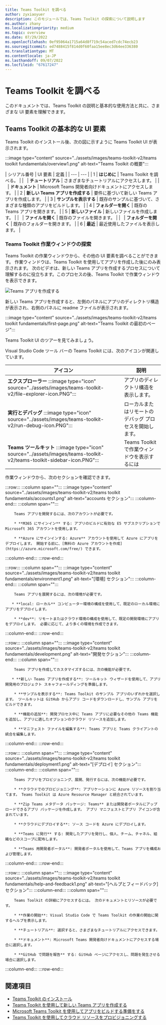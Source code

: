 ```yaml
---
title: Teams Toolkit を調べる
author: zyxiaoyuer
description: このモジュールでは、Teams Toolkit の探索について説明します
ms.author: zhany
ms.localizationpriority: medium
ms.topic: overview
ms.date: 07/29/2022
ms.openlocfilehash: 0ef95064a1715a64d8f719c54aced7cdc74ecb23
ms.sourcegitcommit: ed7488415f814d0f60faa15ee8ec3d64ee336380
ms.translationtype: MT
ms.contentlocale: ja-JP
ms.lasthandoff: 09/07/2022
ms.locfileid: "67617247"
---
```

# <a name="explore-teams-toolkit"></a>Teams Toolkit を調べる

このドキュメントでは、Teams Toolkit の説明と基本的な使用方法と共に、さまざまな UI 要素を理解できます。

## <a name="teams-toolkit-basic-ui-elements"></a>Teams Toolkit の基本的な UI 要素

Teams Toolkit のインストール後、次の図に示すように Teams Toolkit UI が表示されます。

:::image type="content" source="../assets/images/teams-toolkit-v2/teams toolkit fundamentals/overview1.png" alt-text="Teams Toolkit の概要":::

| シリアル番号 | UI 要素 | 定義 |
| --- | --- |
| 1 | **はじめに** | Teams Toolkit を調べる。 |
| &nbsp; | **チュートリアル** | さまざまなチュートリアルにアクセスします。 |
| &nbsp; | **ドキュメント** | Microsoft Teams 開発者向けドキュメントにアクセスします。 |
| 2 | **新しい Teams アプリを作成する** | 要件に基づいて新しい Teams アプリを作成します。 |
| 3 | **サンプルを表示する** | 既存のサンプルに基づいて、さまざまな種類のアプリをビルドします。 |
| 4 | **フォルダーを開く** | 既存の Teams アプリを開きます。 |
| 5 | **新しいファイル** | 新しいファイルを作成します。 |
| &nbsp; | **ファイルを開く** | 既存のファイルを開きます。 |
| &nbsp; | **フォルダーを開く** | 既存のフォルダーを開きます。 |
| 6 | **最近** | 最近使用したファイルを表示します。 |

### <a name="exploring-the-teams-toolkit-task-pane"></a>Teams Toolkit 作業ウィンドウの探索

Teams Toolkit の作業ウィンドウから、その他の UI 要素を調べることができます。 作業ウィンドウは、Teams Toolkit を使用してアプリを作成した後にのみ表示されます。 次のビデオは、新しい Teams アプリを作成するプロセスについて理解するのに役立ちます。このプロセスの後、Teams Toolkit で作業ウィンドウを表示できます。

   ![Teams アプリを作成する](~/assets/videos/javascript-tab-app1.gif)

新しい Teams アプリを作成すると、左側のパネルにアプリのディレクトリ構造が表示され、右側のパネルに readme ファイルが表示されます。

:::image type="content" source="../assets/images/teams-toolkit-v2/teams toolkit fundamentals/first-page.png" alt-text="Teams Toolkit の最初のページ":::

Teams Toolkit UI のツアーを見てみましょう。

 Visual Studio Code ツール バーの Teams Toolkit には、次のアイコンが関連しています。

| アイコン | 説明 |
| --- | --- |
| **エクスプローラー** :::image type="icon" source="../assets/images/teams-toolkit-v2/file-explorer-icon.PNG":::  | アプリのディレクトリ構造を表示します。 |
| **実行とデバッグ** :::image type="icon" source="../assets/images/teams-toolkit-v2/run-debug-icon.PNG":::  | ローカルまたはリモートのデバッグ プロセスを開始します。 |
| **Teams ツールキット** :::image type="icon" source="../assets/images/teams-toolkit-v2/teams-toolkit-sidebar-icon.PNG"::: | Teams Toolkit で作業ウィンドウを表示するには |

作業ウィンドウから、次のセクションを確認できます。

:::row:::
   :::column span="":::
      :::image type="content" source="../assets/images/teams-toolkit-v2/teams toolkit fundamentals/accounts1.png" alt-text="accounts セクション":::
   :::column-end:::
   :::column span="":::

        Teams アプリを開発するには、次のアカウントが必要です。
        
        * **M365 にサインイン** する: アプリのビルドに有効な E5 サブスクリプションで Microsoft 365 アカウントを使用します。

        * **Azure にサインインする: Azure** アカウントを使用して Azure にアプリをデプロイします。 開始する前に、[無料の Azure アカウントを作成](https://azure.microsoft.com/free/) できます。
   :::column-end:::
:::row-end:::

:::row:::
   :::column span="":::
      :::image type="content" source="../assets/images/teams-toolkit-v2/teams toolkit fundamentals/environment1.png" alt-text="[環境] セクション":::
   :::column-end:::
   :::column span="":::

        Teams アプリを展開するには、次の環境が必要です。
        
       * **local: ローカル** コンピューター環境の構成を使用して、既定のローカル環境にアプリをデプロイします。

        * **dev**: リモートまたはクラウド環境の構成を使用して、既定の開発環境にアプリをデプロイします。 必要に応じて、より多くの環境を作成できます。
   :::column-end:::
:::row-end:::

:::row:::
   :::column span="":::
      :::image type="content" source="../assets/images/teams-toolkit-v2/teams toolkit fundamentals/development.png" alt-text="開発セクション":::
   :::column-end:::
   :::column span="":::

        Teams アプリを作成してカスタマイズするには、次の機能が必要です。
        
       * **新しい Teams アプリを作成する**: ツールキット ウィザードを使用して、アプリ開発用のプロジェクト スキャフォールディングを準備します。

        * **サンプルを表示する**: Teams Toolkit のサンプル アプリのいずれかを選択します。 ツールキットは GitHub からアプリ コードをダウンロードし、サンプル アプリをビルドできます。
        
        * **機能の追加**: 開発プロセス中に Teams アプリに必要なその他の Teams 機能を追加し、アプリに適したオプションのクラウド リソースを追加します。
       
        * **マニフェスト ファイルを編集する**: Teams アプリと Teams クライアントの統合を編集します。
   :::column-end:::
:::row-end:::

:::row:::
   :::column span="":::
      :::image type="content" source="../assets/images/teams-toolkit-v2/teams toolkit fundamentals/deployment1.png" alt-text="[デプロイ] セクション":::
   :::column-end:::
   :::column span="":::

        Teams アプリをプロビジョニング、展開、発行するには、次の機能が必要です。
        
        * **クラウドでのプロビジョニング**: アプリケーションに Azure リソースを割り当てます。 Teams Toolkit は Azure Resource Manager と統合されています。

        * **Zip Teams メタデータ パッケージ: Teams** または開発者ポータルにアップロードできるアプリ パッケージを作成します。 アプリ マニフェストとアプリ アイコンが含まれています。
        
        * **クラウドにデプロイする**: ソース コードを Azure にデプロイします。
       
        * **Teams に発行** する: 開発したアプリを発行し、個人、チーム、チャネル、組織などのスコープに配布します。
        
        * **Teams 用開発者ポータル**: 開発者ポータルを使用して、Teams アプリを構成および管理します。 
   :::column-end:::
:::row-end:::

:::row:::
   :::column span="":::
      :::image type="content" source="../assets/images/teams-toolkit-v2/teams toolkit fundamentals/help-and-feedback1.png" alt-text="[ヘルプとフィードバック] セクション":::
   :::column-end:::
   :::column span="":::

        Teams Toolkit の詳細にアクセスするには。 次のドキュメントとリソースが必要です。
        
        * **作業の開始**: Visual Studio Code で Teams Toolkit の作業の開始に関するヘルプを表示します。

        * **チュートリアル**: 選択すると、さまざまなチュートリアルにアクセスできます。
        
        * **ドキュメント**: Microsoft Teams 開発者向けドキュメントにアクセスする場合に選択します。
       
        * **GitHub で問題を報告** する: GitHub ページにアクセスし、問題を発生させる場合に選択します。
   :::column-end:::
:::row-end:::

## <a name="see-also"></a>関連項目

* [Teams Toolkit のインストール](install-Teams-Toolkit.md)
* [Teams Toolkit を使用して新しい Teams アプリを作成する](create-new-project.md)
* [Microsoft Teams Toolkit を使用してアプリをビルドする準備をする](build-environments.md)
* [Teams Toolkit を使用してクラウド リソースをプロビジョニングする](provision.md)

<!--  
:::image type="content" source="../assets/images/teams-toolkit-v2/teams toolkit fundamentals/ui-elements.png" alt-text="UI Elements":::

|Section|Features|Details
|---------|---------|--------|
| **1. ACCOUNTS** | &nbsp; | &nbsp; |
| &nbsp; |Microsoft 365 account|  Use your Microsoft 365 account with a valid E5 subscription for building your app.|
| &nbsp; | Azure Account |  Use your Azure account for deploying app on Azure. You can [create a free Azure account](https://azure.microsoft.com/free/) before you start.|
|**2.ENVIRONMENT** |  &nbsp; | &nbsp;|
| &nbsp; |Local |Deploy your app in the default local environment with local machine environment configurations.|
| &nbsp; | Dev |Deploy your app in the default dev environment with remote or cloud environment configurations. You can create more environments, as you need.|
| **3.DEVELOPMENT** | &nbsp; | &nbsp; |
| &nbsp; | Create a new Teams app | Teams Toolkit helps you to create and customize your Teams app project that makes the Teams app development work simpler. Create a new Teams app helps you to start with Teams app development by creating new Teams project using Teams Toolkit either by using **Create new project**|
| &nbsp; | View Samples | Select any of Teams Toolkit's sample apps. The toolkit downloads the app code from GitHub, and you can build the sample app.|
| &nbsp; | Add Features | It helps you to add additional Teams capabilities such as **Tab** or **Bot** or **Message extension** or **Command bot** or **Notification bot**, or **SSO enabled tab** optionally add Azure resources such as **Azure SQL Database** or **Azure Key Vault**, or **Azure function** or **Azure API Management** which fits your development needs to your current Teams app. You can also add **API connection** or **Single Sign-on** or **CI/CD workflows** for your Teams app.
| &nbsp; | Edit Manifest file | It helps you customize manifest file based on the app requirements |
| **4.DEPLOYMENT** | &nbsp; | &nbsp; |
| &nbsp;| Provision in the cloud | Allocate Azure resources for your application. Teams Toolkit is integrated with Azure Resource Manager.|
| &nbsp; | Zip Teams metadata package| Create the app package that can be uploaded to Teams or Developer Portal. It contains the app manifest and app icons. |
| &nbsp; | Deploy to the cloud| Deploy the source code to Azure.|
| &nbsp; | Publish to Teams| Publish your developed app and distribute it to scopes, such as personal, team, channel, or organization.|
| &nbsp; | Developer Portal for Teams| It is the primary tool for configuring, distributing, and managing your Microsoft Teams apps. You can collaborate with colleagues on your app, set up runtime environments, and much more. |
| **5.HELP AND FEEDBACK** | &nbsp; | &nbsp; |
| &nbsp; | Get Started |  View the Teams Toolkit Get started help within Visual Studio Code.|
| &nbsp; | Tutorials| Select to access different tutorials.|
| &nbsp; | Documentation| Select to access the Microsoft Teams Developer Documentation.|
| &nbsp; | Report issues on GitHub| It helps to get **Quick support** from product expert. Browse the existing issues before you create a new one, or visit [StackOverflow tag `teams-toolkit`](https://stackoverflow.com/questions/tagged/teams-toolkit) to submit feedback.|
| **6.Explorer** | &nbsp; | &nbsp; |
 &nbsp; | &nbsp; | It helps to view the directory structure of your app.|
| **7.Run and Debug** | &nbsp; | &nbsp; |
 &nbsp; | &nbsp; | To start the local or remote debug process.|
-->
